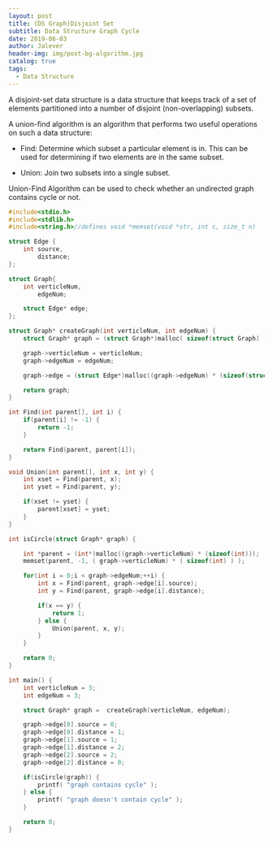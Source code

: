 ```yaml
---
layout: post
title: (DS Graph)Disjoint Set
subtitle: Data Structure Graph Cycle
date: 2019-06-03
author: Jalever
header-img: img/post-bg-algorithm.jpg
catalog: true
tags:
  - Data Structure
---
```


A disjoint-set data structure is a data structure that keeps track of a set of elements partitioned into a number of disjoint (non-overlapping) subsets.

A union-find algorithm is an algorithm that performs two useful operations on such a data structure:

- Find:
Determine which subset a particular element is in. This can be used for determining if two elements are in the same subset.

- Union:
Join two subsets into a single subset.

Union-Find Algorithm can be used to check whether an undirected graph contains cycle or not.


```c
#include<stdio.h>
#include<stdlib.h>
#include<string.h>//defines void *memset(void *str, int c, size_t n)

struct Edge {
    int source,
        distance;
};

struct Graph{
    int verticleNum,
        edgeNum;

    struct Edge* edge;
};

struct Graph* createGraph(int verticleNum, int edgeNum) {
    struct Graph* graph = (struct Graph*)malloc( sizeof(struct Graph) );

    graph->verticleNum = verticleNum;
    graph->edgeNum = edgeNum;

    graph->edge = (struct Edge*)malloc((graph->edgeNum) * (sizeof(struct Edge)));

    return graph;
}

int Find(int parent[], int i) {
    if(parent[i] != -1) {
        return -1;
    }

    return Find(parent, parent[i]);
}

void Union(int parent[], int x, int y) {
    int xset = Find(parent, x);
    int yset = Find(parent, y);

    if(xset != yset) {
        parent[xset] = yset;
    }
}

int isCircle(struct Graph* graph) {

    int *parent = (int*)malloc((graph->verticleNum) * (sizeof(int)));
    memset(parent, -1, ( graph->verticleNum) * ( sizeof(int) ) );

    for(int i = 0;i < graph->edgeNum;++i) {
        int x = Find(parent, graph->edge[i].source);
        int y = Find(parent, graph->edge[i].distance);

        if(x == y) {
            return 1;
        } else {
            Union(parent, x, y);
        }
    }

    return 0;
}

int main() {
    int verticleNum = 3;
    int edgeNum = 3;

    struct Graph* graph =  createGraph(verticleNum, edgeNum);

    graph->edge[0].source = 0;
    graph->edge[0].distance = 1;
    graph->edge[1].source = 1;
    graph->edge[1].distance = 2;
    graph->edge[2].source = 2;
    graph->edge[2].distance = 0;

    if(isCircle(graph)) {
		printf( "graph contains cycle" );
    } else {
		printf( "graph doesn't contain cycle" );
    }

    return 0;
}
```
